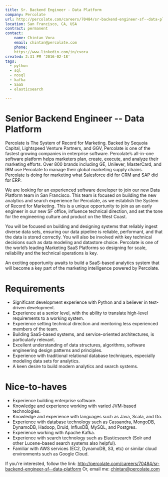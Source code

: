 ```yaml
---
title: Sr. Backend Engineer - Data Platform
company: Percolate
url: http://percolate.com/careers/70484/sr-backend-engineer-sf--data-platform
location: San Francisco, CA, USA
contract: permanent
contact:
    name: Chintan Vora
    email: chintan@percolate.com
    phone: 
    https://www.linkedin.com/in/cvora
created: 2:31 PM '2016-02-18'
tags:
  - python
  - sql
  - nosql
  - kafka 
  - SaaS
  - elasticsearch

---
```

# Senior Backend Engineer -- Data Platform
Percolate is The System of Record for Marketing. Backed by Sequoia Capital, Lightspeed Venture Partners, and GGV, Percolate is one of the fastest growing companies in enterprise software. Percolate’s all-in-one software platform helps marketers plan, create, execute, and analyze their marketing efforts. Over 800 brands including GE, Unilever, MasterCard, and IBM use Percolate to manage their global marketing supply chains. Percolate is doing for marketing what Salesforce did for CRM and SAP did for ERP.

We are looking for an experienced software developer to join our new Data Platform team in San Francisco. This team is focused on building the new analytics and search experience for Percolate, as we establish the System of Record for Marketing. This is a unique opportunity to join as an early engineer in our new SF office, influence technical direction, and set the tone for the engineering culture and product on the West Coast.

You will be focused on building and designing systems that reliably ingest diverse data sets, ensuring our data pipeline is reliable, performant, and that the data is stored correctly. You will also be involved with key technical decisions such as data modeling and datastore choice. Percolate is one of the world’s leading Marketing SaaS Platforms so designing for scale, reliability and the technical operations is key.

An exciting opportunity awaits to build a SaaS-based analytics system that will become a key part of the marketing intelligence powered by Percolate.

# Requirements

* Significant development experience with Python and a believer in test-driven development.
* Experience at a senior level, with the ability to translate high-level requirements to a working system.
* Experience setting technical direction and mentoring less experienced members of the team.
* Building SaaS-based systems, and service-oriented architectures, is particularly relevant.
* Excellent understanding of data structures, algorithms, software engineering design patterns and principles.
* Experience with traditional relational database techniques, especially modeling data sets for analytics.
* A keen desire to build modern analytics and search systems.

# Nice-to-haves

* Experience building enterprise software.
* Knowledge and experience working with varied JVM-based technologies.
* Knowledge and experience with languages such as Java, Scala, and Go.
* Experience with database technology such as Cassandra, MongoDB, DynamoDB, Hadoop, Druid, InfluxDB, MySQL, and Postgres. 
* Experience working with Apache Kafka.
* Experience with search technology such as Elasticsearch (Solr and other Lucene-based search systems also helpful).
* Familiar with AWS services (EC2, DynamoDB, S3, etc) or similar cloud environments such as Google Cloud.

If you're interested, follow the link: http://percolate.com/careers/70484/sr-backend-engineer-sf--data-platform 
Or, email me: chintan@percolate.com
